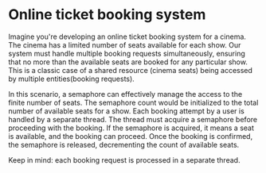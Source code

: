 # Online ticket booking system

Imagine you're developing an online ticket booking system for a cinema. 
The cinema has a limited number of seats available for each show. 
Our system must handle multiple booking requests simultaneously, 
ensuring that no more than the available seats are booked for any particular show. 
This is a classic case of a shared resource (cinema seats) 
    being accessed by multiple entities(booking requests).

In this scenario, a semaphore can effectively manage the access to the finite number of seats.
The semaphore count would be initialized to the total number of available seats for a show.
Each booking attempt by a user is handled by a separate thread.
The thread must acquire a semaphore before proceeding with the booking.
If the semaphore is acquired, it means a seat is available, and the booking can proceed.
Once the booking is confirmed, the semaphore is released, decrementing the count of available seats.

Keep in mind: each booking request is processed in a separate thread.
